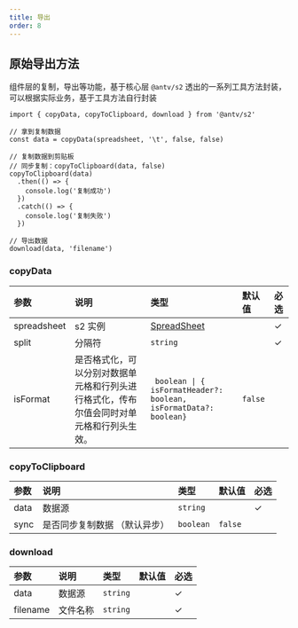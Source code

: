 ```yaml
---
title: 导出
order: 8
---
```


## 原始导出方法

组件层的复制，导出等功能，基于核心层 `@antv/s2` 透出的一系列工具方法封装，可以根据实际业务，基于工具方法自行封装

```tsx
import { copyData, copyToClipboard, download } from '@antv/s2'

// 拿到复制数据
const data = copyData(spreadsheet, '\t', false, false)

// 复制数据到剪贴板
// 同步复制：copyToClipboard(data, false)
copyToClipboard(data)
  .then(() => {
    console.log('复制成功')
  })
  .catch(() => {
    console.log('复制失败')
  })

// 导出数据
download(data, 'filename')
```

### copyData

| 参数          | 说明                                           | 类型                                                           | 默认值                        | 必选 |
|:------------|:---------------------------------------------|:-------------------------------------------------------------|:---------------------------| :--- |
| spreadsheet | s2 实例                                        | [SpreadSheet](/zh/docs/api/basic-class/spreadsheet)          |                            | ✓    |
| split       | 分隔符                                          | `string`                                                     |                            | ✓    |
| isFormat    | 是否格式化，可以分别对数据单元格和行列头进行格式化，传布尔值会同时对单元格和行列头生效。 |  <code> boolean \|  { isFormatHeader?: boolean, isFormatData?: boolean} </code>    | `false` |      |

### copyToClipboard

| 参数 | 说明     | 类型     | 默认值 | 必选 |
| :--- | :------- | :------- | :----- | :--- |
| data | 数据源 | `string` |        | ✓    |
| sync | 是否同步复制数据 （默认异步） | `boolean` |   `false`     |     |

### download

| 参数     | 说明     | 类型     | 默认值 | 必选 |
| :------- | :------- | :------- | :----- | :--- |
| data     | 数据源 | `string` |        | ✓    |
| filename | 文件名称 | `string` |        | ✓    |
